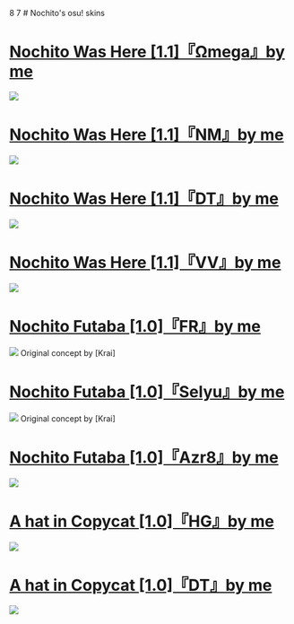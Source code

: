 8 7 # Nochito's osu! skins

# [Nochito Was Here [1.1]『Ωmega』by me](http://www.mediafire.com/file/rbv8whzlcnuj2cg/-++++Nochito+Was+Here+『Ωmega』+#+[1.1].osk/file)
![](https://i.imgur.com/6wR7W4y.png)

# [Nochito Was Here [1.1]『NM』by me](http://www.mediafire.com/file/nzjvfeq9rn57mkj/-_Nochito_Was_Here_%25E3%2580%258ENM%25E3%2580%258F_%2523_%255B1.1%255D.osk/file)
![](https://i.imgur.com/ShcKZHZ.png)

# [Nochito Was Here [1.1]『DT』by me](http://www.mediafire.com/file/qof6e2ko8pyeavw/-_Nochito_Was_Here__%25E3%2580%258EDT%25E3%2580%258F_%2523_%255B1.1%255D.osk/file)
![](https://i.imgur.com/eXjQA4p.png)

# [Nochito Was Here [1.1]『VV』by me](http://www.mediafire.com/file/yigtqbl5fodb93l/-_Nochito_Was_Here_%25E3%2580%258EVV%25E3%2580%258F_%2523_%255B1.1%255D.osk/file)
![](https://i.imgur.com/IfuDxgs.png)

# [Nochito Futaba [1.0]『FR』by me](http://www.mediafire.com/file/mfel5m9qyqji1h0/-_%2523_Nochito_Futaba_%25E3%2580%258EFR%25E3%2580%258F_%2523_-.osk/file)
![](https://i.imgur.com/L1jNieS.png)
Original concept by [Krai]

# [Nochito Futaba [1.0]『Selyu』by me](http://www.mediafire.com/file/9mrokyp6um0i6e5/-_%2523_Nochito_Futaba_%25E3%2580%258ESelyu%25E3%2580%258F_%2523_-.osk/file)
![](https://i.imgur.com/ZqasiQn.png)
Original concept by [Krai]

# [Nochito Futaba [1.0]『Azr8』by me](http://www.mediafire.com/file/xhhq4phvz38wvai/-_%2523_Nochito_Futaba_%25E3%2580%258EAzr8%25E3%2580%258F_%2523_-.osk/file)
![](https://i.imgur.com/zMJuYLq.png)

# [A hat in Copycat [1.0]『HG』by me](http://www.mediafire.com/file/l42j9wwlas54wns/-_Nochii_%2523_A_hat_in_Copycat_%25E3%2580%258EHK%25E3%2580%258F_%2523_%255B1.0%255D.osk/file)
![](https://i.imgur.com/qBB3kJr.png)

# [A hat in Copycat [1.0]『DT』by me](http://www.mediafire.com/file/75m7bpymdec9mh2/-_Nochii_%2523_A_hat_in_Copycat_%25E3%2580%258EDT%25E3%2580%258F_%2523_%255B1.0%255D.osk/file)
![](https://i.imgur.com/RGYE04X.png)



